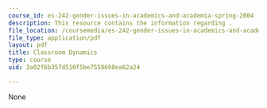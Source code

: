 ```yaml
---
course_id: es-242-gender-issues-in-academics-and-academia-spring-2004
description: This resource contains the information regarding .
file_location: /coursemedia/es-242-gender-issues-in-academics-and-academia-spring-2004/3a02f6b357d510f5be7558608ea82a24_MITES_242S04_ses7.pdf
file_type: application/pdf
layout: pdf
title: Classroom Dynamics
type: course
uid: 3a02f6b357d510f5be7558608ea82a24

---
```

None